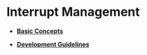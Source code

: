 # Interrupt Management<a name="EN-US_TOPIC_0000001123863135"></a>

-   **[Basic Concepts](kernel-mini-basic-interrupt-concept.md)**  

-   **[Development Guidelines](kernel-mini-basic-interrupt-guide.md)**  


